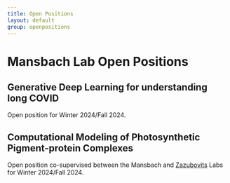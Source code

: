 ```yaml
---
title: Open Positions
layout: default
group: openpositions
---
```


# Mansbach Lab Open Positions




## Generative Deep Learning for understanding long COVID

Open position for Winter 2024/Fall 2024.



## Computational Modeling of Photosynthetic Pigment-protein Complexes

Open position co-supervised between the Mansbach and [Zazubovits](https://www.concordia.ca/artsci/physics/research/zazubovits-research-group.html) Labs for Winter 2024/Fall 2024.
